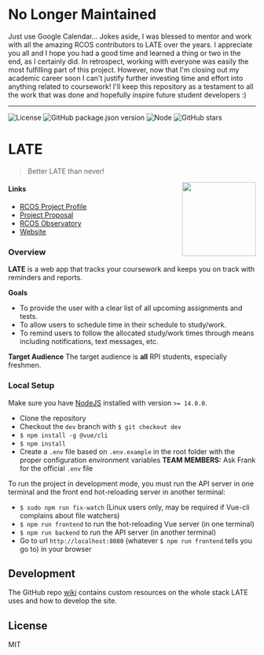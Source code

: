 # No Longer Maintained
Just use Google Calendar... Jokes aside, I was blessed to mentor and work with all the amazing RCOS contributors to LATE over the years. I appreciate you all and I hope you had a good time and learned a thing or two in the end, as I certainly did. In retrospect, working with everyone was easily the most fulfilling part of this project. However, now that I'm closing out my academic career soon I can't justify further investing time and effort into anything related to coursework! I'll keep this repository as a testament to all the work that was done and hopefully inspire future student developers :)


---

![License](https://img.shields.io/github/license/Apexal/late.svg)
![GitHub package.json version](https://img.shields.io/github/package-json/v/Apexal/late.svg)
![Node](https://img.shields.io/badge/node-%3E%3D%2011.0.0-brightgreen.svg)
![GitHub stars](https://img.shields.io/github/stars/Apexal/late.svg)



# LATE


> Better LATE than never!

  <img align="right" src="./src/assets/img/sisman.svg" width="150">


#### Links

- [RCOS Project Profile](https://rcos.io/projects/apexal/late/profile)
- [Project Proposal](https://docs.google.com/document/d/19D9do_i9MQvUSwz2oh7kbKlGVwLrpwxIYsgLeVjuQfU/view)
- [RCOS Observatory](https://rcos.io/)
- [Website](https://www.late.work/)

### Overview

**LATE** is a web app that tracks your coursework and keeps you on track with reminders and reports.

**Goals**

- To provide the user with a clear list of all upcoming assignments and tests.
- To allow users to schedule time in their schedule to study/work.
- To remind users to follow the allocated study/work times through means including notifications, text messages, etc.

**Target Audience**
The target audience is **all** RPI students, especially freshmen.

### Local Setup

Make sure you have [NodeJS](https://nodejs.org/en/download/) installed with version `>= 14.0.0`.

- Clone the repository
- Checkout the `dev` branch with `$ git checkout dev`
- `$ npm install -g @vue/cli`
- `$ npm install`
- Create a `.env` file based on `.env.example` in the root folder with the proper configuration environment variables **TEAM MEMBERS:** Ask Frank for the official `.env` file

To run the project in development mode, you must run the API server in one terminal and the front end hot-reloading server in another terminal:

- `$ sudo npm run fix-watch` (Linux users only, may be required if Vue-cli complains about file watchers)
- `$ npm run frontend` to run the hot-reloading Vue server (in one terminal)
- `$ npm run backend` to run the API server (in another terminal)
- Go to url `http://localhost:8080` (whatever `$ npm run frontend` tells you go to) in your browser

## Development
The GitHub repo [wiki](https://github.com/Apexal/late/wiki) contains custom resources on the whole stack LATE uses and how to develop the site.

## License
MIT
